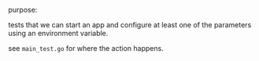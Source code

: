 purpose:

tests that we can start an app and configure at least
one of the parameters using an environment variable.

see `main_test.go` for where the action happens.
